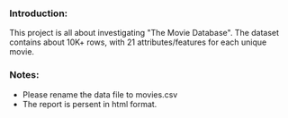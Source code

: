 ### Introduction:
This project is all about investigating "The Movie Database". The dataset contains about 10K+ rows, with 21 attributes/features for each unique movie.

### Notes:
- Please rename the data file to movies.csv
- The report is persent in html format.